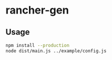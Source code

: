 # rancher-gen
## Usage ##
```bash
npm install --production
node dist/main.js ../example/config.js
```